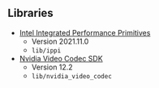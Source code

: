 ## Libraries

- [Intel Integrated Performance Primitives](https://www.intel.com/content/www/us/en/developer/tools/oneapi/ipp.html)
  - Version 2021.11.0
  - `lib/ippi`
- [Nvidia Video Codec SDK](https://developer.nvidia.com/nvidia-video-codec-sdk/download)
  - Version 12.2
  - `lib/nvidia_video_codec`
